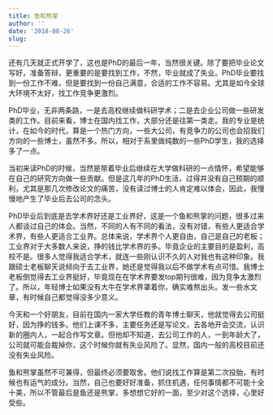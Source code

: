 ```yaml
---
title: 鱼和熊掌
author: ''
date: '2018-08-26'
slug: 
---
```


还有几天就正式开学了，这也是PhD的最后一年，当然很关键。除了要把毕业论文写好，准备答辩，更重要的是要找到工作，不然，毕业就成了失业。PhD毕业要找到一份工作不难，但是要找到一份自己满意，合适的工作不容易。尤其是如今全球大环境不太好，找工作竞争更激烈。

PhD毕业，无非两条路，一是去高校继续做科研学术；二是去企业公司做一些研发类的工作。目前来看，博士在国内找工作，大部分还是往第一类走。我的专业是统计，在如今的时代，算是一个热门方向，一些大公司，有竞争力的公司也会招我们方向的一些博士，虽然不多。所以，相对于系里做纯数的一些PhD学生，我的选择多了一点。

当初来读PhD的时候，当然是带着毕业后继续在大学做科研的一点情怀，希望能够在自己的研究方向做一些贡献。但是这几年的PhD生活，过得并没有自己预期的顺利，尤其是那几次修改论文的痛苦，没有读过博士的人肯定难以体会，因此，我慢慢地产生了毕业后去公司的念头。

PhD毕业后到底是去学术界好还是工业界好，这是一个鱼和熊掌的问题，很多过来人都谈过自己的体会。当然，不同的人有不同的看法，没有对错，有些人更适合学术界，有些人更适合工业界。总体来说，学术界个人更自由，自己是自己的老板；工业界对于大多数人来说，挣的钱比学术界的多。毕竟企业的主要目的是盈利，高校不是。很多人觉得我适合学术，就连一些刚认识不久的人对我也有这种印象。我跟硕士老板聊天说倾向于去工业界，她还是觉得我以后不做学术有点可惜。我博士老板倒觉得去工业界挺好，毕竟现在在学术界要发top期刊很难，因为竞争太激烈了。所以，年轻博士如果没有大牛在学术界罩着你，确实难熬出头。发一些水文章，有时候自己都觉得没多少意义。

今天和一个好朋友，目前在国内一家大学任教的青年博士聊天，他就觉得去公司挺好，因为挣的钱多。他们上课不多，主要任务还是写论文，去各地开会交流，认识新的圈内人，一起合作写文章。但他却不知道，去公司工作的人，一到年龄大了，公司就可能会裁掉你，这个时候你就有失业风险了。显然，国内一般的高校目前还没有失业风险。

鱼和熊掌虽然不可兼得，但最终必须要取舍。他们说找工作算是第二次投胎，有时候也有运气的成分。当然，自己也要好好准备，抓住机遇，任何事情都不可能十全十美，所以不管最后是鱼还是熊掌，多想想它好的一面，至少对这个选择，心里好受些。


